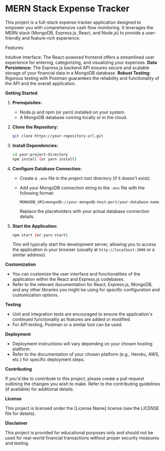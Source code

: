 # MERN Stack Expense Tracker

This project is a full-stack expense tracker application designed to empower you with comprehensive cash flow monitoring. It leverages the MERN stack (MongoDB, Express.js, React, and Node.js) to provide a user-friendly and feature-rich experience.

Features:

 Intuitive Interface: The React-powered frontend offers a streamlined user experience for entering, categorizing, and visualizing your expenses.
 **Data Persistence:** The Express.js backend API ensures secure and scalable storage of your financial data in a MongoDB database.
 **Robust Testing:** Rigorous testing with Postman guarantees the reliability and functionality of the API and the overall application.

**Getting Started**

1. **Prerequisites:**
   - Node.js and npm (or yarn) installed on your system.
   - A MongoDB database running locally or in the cloud.

2. **Clone the Repository:**

   ```bash
   git clone https://your-repository-url.git
   ```

3. **Install Dependencies:**

   ```bash
   cd your-project-directory
   npm install (or yarn install)
   ```

4. **Configure Database Connection:**

   - Create a `.env` file in the project root directory (if it doesn't exist).
   - Add your MongoDB connection string to the `.env` file with the following format:

     ```
     MONGODB_URI=mongodb://your-mongodb-host:port/your-database-name
     ```

     Replace the placeholders with your actual database connection details.

5. **Start the Application:**

   ```bash
   npm start (or yarn start)
   ```

   This will typically start the development server, allowing you to access the application in your browser (usually at `http://localhost:3000` or a similar address).

**Customization**

- You can customize the user interface and functionalities of the application within the React and Express.js codebases.
- Refer to the relevant documentation for React, Express.js, MongoDB, and any other libraries you might be using for specific configuration and customization options.

**Testing**

- Unit and integration tests are encouraged to ensure the application's continued functionality as features are added or modified.
- For API testing, Postman or a similar tool can be used.

**Deployment**

- Deployment instructions will vary depending on your chosen hosting platform.
- Refer to the documentation of your chosen platform (e.g., Heroku, AWS, etc.) for specific deployment steps.

**Contributing**

If you'd like to contribute to this project, please create a pull request outlining the changes you wish to make. Refer to the contributing guidelines (if available) for additional details.

**License**

This project is licensed under the [License Name] license (see the LICENSE file for details).

**Disclaimer**

This project is provided for educational purposes only and should not be used for real-world financial transactions without proper security measures and testing.
